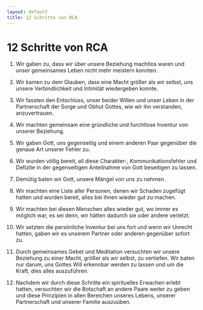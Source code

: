 ```yaml
---
layout: default
title: 12 Schritte von RCA
---
```

# 12 Schritte von RCA

1. Wir gaben zu, dass wir über unsere Beziehung machtlos waren und unser
   gemeinsames Leben nicht mehr meistern konnten.

2. Wir kamen zu dem Glauben, dass eine Macht größer als wir selbst, uns unsere
   Verbindlichkeit und Intimität wiedergeben konnte.

3. Wir fassten den Entschluss, unser beider Willen und unser Leben in der
   Partnerschaft der Sorge und Obhut Gottes, wie wir ihn verstanden, anzuvertrauen.

4. Wir machten gemeinsam eine gründliche und furchtlose Inventur von unserer
   Beziehung.

5. Wir gaben Gott, uns gegenseitig und einem anderen Paar gegenüber die genaue
   Art unserer Fehler zu.

6. Wir wurden völlig bereit, all diese Charakter-, Kommunikationsfehler und
   Defizite in der gegenseitigen Anteilnahme von Gott beseitigen zu lassen.

7. Demütig baten wir Gott, unsere Mängel von uns zu nehmen.

8. Wir machten eine Liste aller Personen, denen wir Schaden zugefügt hatten und
   wurden bereit, alles bei ihnen wieder gut zu machen.

9. Wir machten bei diesen Menschen alles wieder gut, wo immer es möglich war,
   es sei denn, wir hätten dadurch sie oder andere verletzt.

10. Wir setzten die persönliche Inventur bei uns fort und wenn wir Unrecht
    hatten, gaben wir es unserem Partner oder anderen gegenüber sofort zu.

11. Durch gemeinsames Gebet und Meditation versuchten wir unsere Beziehung zu
    einer Macht, größer als wir selbst, zu vertiefen. Wir baten nur darum, uns
    Gottes Will erkennbar werden zu lassen und um die Kraft, dies alles auszuführen.

12. Nachdem wir durch diese Schritte ein spirituelles Erwachen erlebt hatten,
    versuchten wir die Botschaft an andere Paare weiter zu geben und diese
    Prinzipien in allen Bereichen unseres Lebens, unserer Partnerschaft und unserer
    Familie auszuüben.
